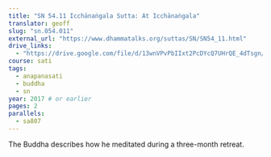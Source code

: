 ```yaml
---
title: "SN 54.11 Icchānaṅgala Sutta: At Icchānaṅgala"
translator: geoff
slug: "sn.054.011"
external_url: "https://www.dhammatalks.org/suttas/SN/SN54_11.html"
drive_links:
  - "https://drive.google.com/file/d/13wnVPvPbIIxt2PcDYcQ7UHrQE_4dTsgn/view?usp=drivesdk"
course: sati
tags:
  - anapanasati
  - buddha
  - sn
year: 2017 # or earlier
pages: 2
parallels:
  - sa807
---
```


The Buddha describes how he meditated during a three-month retreat.
